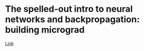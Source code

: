 # The spelled-out intro to neural networks and backpropagation: building micrograd

[Link](https://www.youtube.com/watch?v=VMj-3S1tku0)